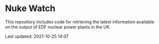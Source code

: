 # Nuke Watch

This repository includes code for retrieving the latest information available on the output of EDF nuclear power plants in the UK.

Last updated: 2021-10-25 14:07